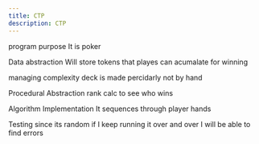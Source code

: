 ```yaml
---
title: CTP
description: CTP
---
```


program purpose
It is poker

Data abstraction
Will store tokens that playes can acumalate for winning

managing complexity
deck is made percidarly not by hand

Procedural Abstraction
rank calc to see who wins

Algorithm Implementation
It sequences through player hands

Testing
since its random if I keep running it over and over I will be able to find errors

